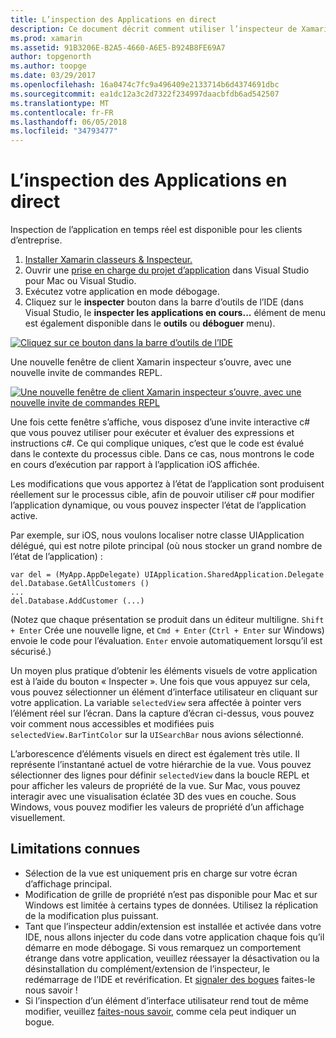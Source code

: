 ```yaml
---
title: L’inspection des Applications en direct
description: Ce document décrit comment utiliser l’inspecteur de Xamarin pour inspecter les applications. Il décrit également les limitations de l’outil de l’inspecteur de Xamarin.
ms.prod: xamarin
ms.assetid: 91B3206E-B2A5-4660-A6E5-B924B8FE69A7
author: topgenorth
ms.author: toopge
ms.date: 03/29/2017
ms.openlocfilehash: 16a0474c7fc9a496409e2133714b6d4374691dbc
ms.sourcegitcommit: ea1dc12a3c2d7322f234997daacbfdb6ad542507
ms.translationtype: MT
ms.contentlocale: fr-FR
ms.lasthandoff: 06/05/2018
ms.locfileid: "34793477"
---
```

# <a name="inspecting-live-applications"></a>L’inspection des Applications en direct

Inspection de l’application en temps réel est disponible pour les clients d’entreprise.

1. [Installer Xamarin classeurs & Inspecteur.](~/tools/inspector/install.md)
1. Ouvrir une [prise en charge du projet d’application](~/tools/inspector/install.md#supported-platforms) dans Visual Studio pour Mac ou Visual Studio.
1. Exécutez votre application en mode débogage.
1. Cliquez sur le **inspecter** bouton dans la barre d’outils de l’IDE (dans Visual Studio, le **inspecter les applications en cours...**  élément de menu est également disponible dans le **outils** ou **déboguer** menu).

[![](inspect-images/mac-heres-the-button.png "Cliquez sur ce bouton dans la barre d’outils de l’IDE")](inspect-images/mac-heres-the-button.png#lightbox)

Une nouvelle fenêtre de client Xamarin inspecteur s’ouvre, avec une nouvelle invite de commandes REPL.

[![](inspect-images/inspector-0.7.0-map-inspect-small.png "Une nouvelle fenêtre de client Xamarin inspecteur s’ouvre, avec une nouvelle invite de commandes REPL")](inspect-images/inspector-0.7.0-map-inspect.png#lightbox)

Une fois cette fenêtre s’affiche, vous disposez d’une invite interactive c# que vous pouvez utiliser pour exécuter et évaluer des expressions et instructions c#. Ce qui complique uniques, c’est que le code est évalué dans le contexte du processus cible. Dans ce cas, nous montrons le code en cours d’exécution par rapport à l’application iOS affichée.

Les modifications que vous apportez à l’état de l’application sont produisent réellement sur le processus cible, afin de pouvoir utiliser c# pour modifier l’application dynamique, ou vous pouvez inspecter l’état de l’application active.

Par exemple, sur iOS, nous voulons localiser notre classe UIApplication délégué, qui est notre pilote principal (où nous stocker un grand nombre de l’état de l’application) :

    var del = (MyApp.AppDelegate) UIApplication.SharedApplication.Delegate
    del.Database.GetAllCustomers ()
    ...
    del.Database.AddCustomer (...)

(Notez que chaque présentation se produit dans un éditeur multiligne. `Shift + Enter` Crée une nouvelle ligne, et `Cmd + Enter` (`Ctrl + Enter` sur Windows) envoie le code pour l’évaluation. `Enter` envoie automatiquement lorsqu’il est sécurisé.)

Un moyen plus pratique d’obtenir les éléments visuels de votre application est à l’aide du bouton « Inspecter ». Une fois que vous appuyez sur cela, vous pouvez sélectionner un élément d’interface utilisateur en cliquant sur votre application. La variable `selectedView` sera affectée à pointer vers l’élément réel sur l’écran. Dans la capture d’écran ci-dessus, vous pouvez voir comment nous accessibles et modifiées puis `selectedView.BarTintColor` sur la `UISearchBar` nous avions sélectionné.

L’arborescence d’éléments visuels en direct est également très utile. Il représente l’instantané actuel de votre hiérarchie de la vue. Vous pouvez sélectionner des lignes pour définir `selectedView` dans la boucle REPL et pour afficher les valeurs de propriété de la vue. Sur Mac, vous pouvez interagir avec une visualisation éclatée 3D des vues en couche. Sous Windows, vous pouvez modifier les valeurs de propriété d’un affichage visuellement.

## <a name="known-limitations"></a>Limitations connues

 - Sélection de la vue est uniquement pris en charge sur votre écran d’affichage principal.
 - Modification de grille de propriété n’est pas disponible pour Mac et sur Windows est limitée à certains types de données. Utilisez la réplication de la modification plus puissant.
 - Tant que l’inspecteur addin/extension est installée et activée dans votre IDE, nous allons injecter du code dans votre application chaque fois qu’il démarre en mode débogage. Si vous remarquez un comportement étrange dans votre application, veuillez réessayer la désactivation ou la désinstallation du complément/extension de l’inspecteur, le redémarrage de l’IDE et revérification. Et [signaler des bogues](~/tools/inspector/install.md#reporting-bugs) faites-le nous savoir !
 - Si l’inspection d’un élément d’interface utilisateur rend tout de même modifier, veuillez [faites-nous savoir](~/tools/inspector/install.md#reporting-bugs), comme cela peut indiquer un bogue.

